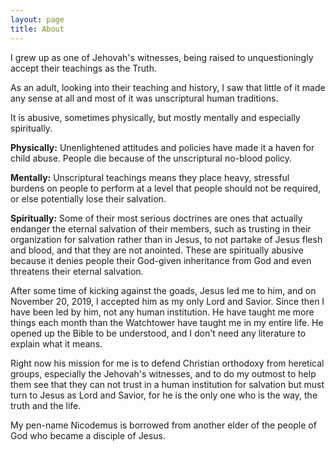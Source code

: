 ```yaml
---
layout: page
title: About
---
```


I grew up as one of Jehovah's witnesses, being raised to unquestioningly accept their teachings as the Truth. 

As an adult, looking into their teaching and history, I saw that little of it made any sense at all and most of it was unscriptural human traditions. 

It is abusive, sometimes physically, but mostly mentally and especially spiritually.


**Physically:** Unenlightened attitudes and policies have made it a haven for child abuse. People die because of the unscriptural no-blood policy.

**Mentally:** Unscriptural teachings means they place heavy, stressful burdens on people to perform at a level that people should not be required, or else potentially lose their salvation.

**Spiritually:** Some of their most serious doctrines are ones that actually endanger the eternal salvation of their members, such as trusting in their organization for salvation rather than in Jesus, to not partake of Jesus flesh and blood, and that they are not anointed. These are spiritually abusive because it denies people their God-given inheritance from God and even threatens their eternal salvation.

After some time of kicking against the goads, Jesus led me to him, and on November 20, 2019, I accepted him as my only Lord and Savior. Since then I have been led by him, not any human institution. He have taught me more things each month than the Watchtower have taught me in my entire life. He opened up the Bible to be understood, and I don't need any literature to explain what it means.

Right now his mission for me is to defend Christian orthodoxy from heretical groups, especially the Jehovah's witnesses, and to do my outmost to help them see that they can not trust in a human institution for salvation but must turn to Jesus as Lord and Savior, for he is the only one who is the way, the truth and the life.

My pen-name Nicodemus is borrowed from another elder of the people of God who became a disciple of Jesus.
